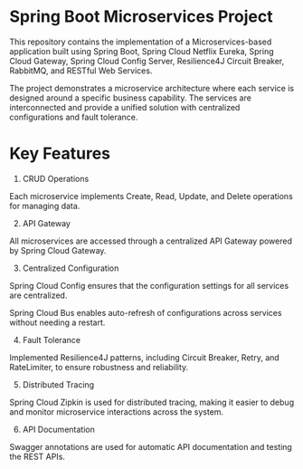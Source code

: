# Spring Boot Microservices Project
This repository contains the implementation of a Microservices-based application built using Spring Boot, Spring Cloud Netflix Eureka, Spring Cloud Gateway, Spring Cloud Config Server, Resilience4J Circuit Breaker, RabbitMQ, and RESTful Web Services.

The project demonstrates a microservice architecture where each service is designed around a specific business capability. The services are interconnected and provide a unified solution with centralized configurations and fault tolerance.

# Key Features
1. CRUD Operations
   
Each microservice implements Create, Read, Update, and Delete operations for managing data.

2. API Gateway

All microservices are accessed through a centralized API Gateway powered by Spring Cloud Gateway.

3. Centralized Configuration
   
Spring Cloud Config ensures that the configuration settings for all services are centralized.

Spring Cloud Bus enables auto-refresh of configurations across services without needing a restart.

4.  Fault Tolerance

Implemented Resilience4J patterns, including Circuit Breaker, Retry, and RateLimiter, to ensure robustness and reliability.

5.  Distributed Tracing

Spring Cloud Zipkin is used for distributed tracing, making it easier to debug and monitor microservice interactions across the system.

6. API Documentation

Swagger annotations are used for automatic API documentation and testing the REST APIs.
